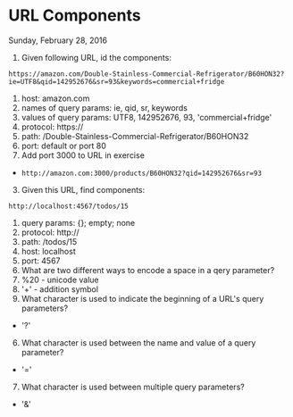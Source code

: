 # URL Components
Sunday, February 28, 2016

1. Given following URL, id the components:

```
https://amazon.com/Double-Stainless-Commercial-Refrigerator/B60HON32?ie=UTF8&qid=142952676&sr=93&keywords=commercial+fridge
```

  1. host: amazon.com
  2. names of query params: ie, qid, sr, keywords
  3. values of query params: UTF8, 142952676, 93, 'commercial+fridge'
  4. protocol: https://
  5. path: /Double-Stainless-Commercial-Refrigerator/B60HON32
  6. port: default or port 80
2. Add port 3000 to URL in exercise
  - `http://amazon.com:3000/products/B60HON32?qid=142952676&sr=93`
3. Given this URL, find components:

```
http://localhost:4567/todos/15
```

  1. query params: {}; empty; none
  2. protocol: http://
  3. path: /todos/15
  4. host: localhost
  5. port: 4567
4. What are two different ways to encode a space in a qery parameter?
  1. %20 - unicode value
  2. '+' - addition symbol
5. What character is used to indicate the beginning of a URL's query parameters?
  - '?'
6. What character is used between the name and value of a query parameter?
  - '='
7. What character is used between multiple query parameters?
  - '&'
